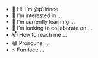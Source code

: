 - 👋 Hi, I’m @p11rince
- 👀 I’m interested in ...
- 🌱 I’m currently learning ... 
- 💞️ I’m looking to collaborate on ...
- 📫 How to reach me ...
- 😄 Pronouns: ...
- ⚡ Fun fact: ...

<!---
p11rince/p11rince is a ✨ special ✨ repository because its `README.md` (this file) appears on your GitHub profile.
You can click the Preview link to take a look at your changes.
--->
